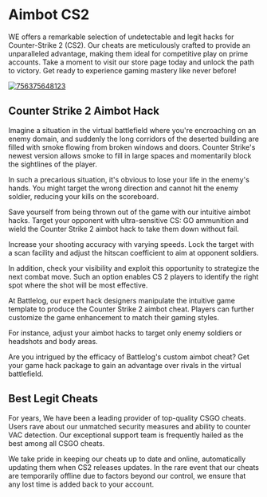 # Aimbot CS2 
WE offers a remarkable selection of undetectable and legit hacks for Counter-Strike 2 (CS2). Our cheats are meticulously crafted to provide an unparalleled advantage, making them ideal for competitive play on prime accounts. Take a moment to visit our store page today and unlock the path to victory. Get ready to experience gaming mastery like never before!

[![756375648123](https://github.com/user-attachments/assets/ca17385a-e45f-4c23-b1c7-9f8eae157f3d)](https://y.gy/aim-botz-cs)

## Counter Strike 2 Aimbot Hack
Imagine a situation in the virtual battlefield where you're encroaching on an enemy domain, and suddenly the long corridors of the deserted building are filled with smoke flowing from broken windows and doors. Counter Strike's newest version allows smoke to fill in large spaces and momentarily block the sightlines of the player.

In such a precarious situation, it's obvious to lose your life in the enemy's hands. You might target the wrong direction and cannot hit the enemy soldier, reducing your kills on the scoreboard.

Save yourself from being thrown out of the game with our intuitive aimbot hacks. Target your opponent with ultra-sensitive CS: GO ammunition and wield the Counter Strike 2 aimbot hack to take them down without fail.

Increase your shooting accuracy with varying speeds. Lock the target with a scan facility and adjust the hitscan coefficient to aim at opponent soldiers. 

In addition, check your visibility and exploit this opportunity to strategize the next combat move. Such an option enables CS 2 players to identify the right spot where the shot will be most effective.

At Battlelog, our expert hack designers manipulate the intuitive game template to produce the Counter Strike 2 aimbot cheat. Players can further customize the game enhancement to match their gaming styles.

For instance, adjust your aimbot hacks to target only enemy soldiers or headshots and body areas.

Are you intrigued by the efficacy of Battlelog's custom aimbot cheat? Get your game hack package to gain an advantage over rivals in the virtual battlefield.
## Best Legit Cheats
For years, We have been a leading provider of top-quality CSGO cheats. Users rave about our unmatched security measures and ability to counter VAC detection. Our exceptional support team is frequently hailed as the best among all CSGO cheats.

We take pride in keeping our cheats up to date and online, automatically updating them when CS2 releases updates. In the rare event that our cheats are temporarily offline due to factors beyond our control, we ensure that any lost time is added back to your account.
